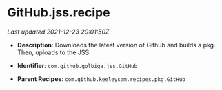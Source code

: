 # GitHub.jss.recipe

_Last updated 2021-12-23 20:01:50Z_

- **Description**: Downloads the latest version of Github and builds a pkg. Then, uploads to the JSS.

- **Identifier**: `com.github.golbiga.jss.GitHub`

- **Parent Recipes**: `com.github.keeleysam.recipes.pkg.GitHub`
